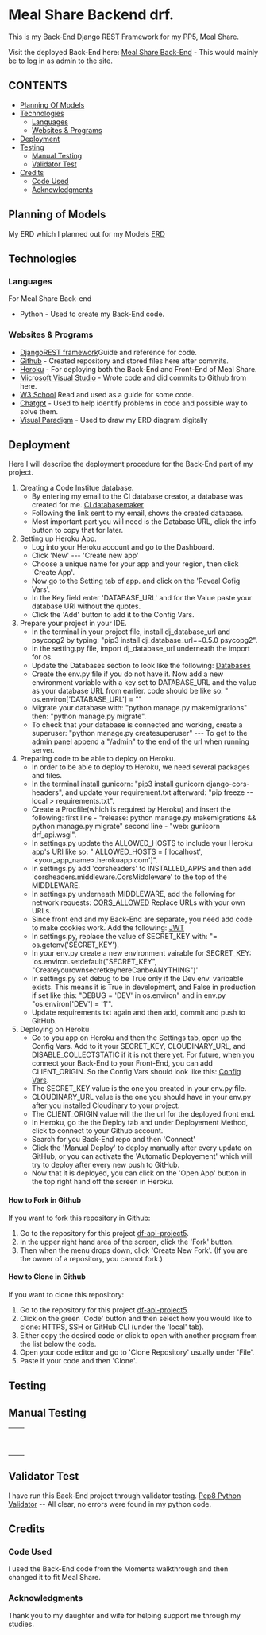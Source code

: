 # Meal Share Backend drf.

This is my Back-End Django REST Framework for my PP5, Meal Share. 

Visit the deployed Back-End here: [Meal Share Back-End](https://df-api-project5-f27c63867984.herokuapp.com/)
    - This would mainly be to log in as admin to the site.

## CONTENTS

* [Planning Of Models](#planning-of-models)
* [Technologies](#technologies)
  * [Languages](#languages)
  * [Websites & Programs](#websites-programs)
* [Deployment](#deployment)
* [Testing](#testing)
   * [Manual Testing](#manual-testing)
   * [Validator Test](#validator-test)
* [Credits](#credits)
  * [Code Used](#code-used)
  * [Acknowledgments](#acknowledgments)

## Planning of Models
My ERD which I planned out for my Models [ERD](readme_assets/images/erd.png)

## Technologies 

### Languages
For Meal Share Back-end
* Python - Used to create my Back-End code.

###  Websites & Programs 

* [DjangoREST framework](https://www.django-rest-framework.org/)Guide and reference for code.
* [Github](https://github.com/) - Created repository and stored files here after commits. 
* [Heroku](https://heroku.com/) - For deploying both the Back-End and Front-End of Meal Share.
* [Microsoft Visual Studio](https://visualstudio.microsoft.com/) - Wrote code and did commits to Github from here.
* [W3 School](https://www.w3schools.com/) Read and used as a guide for some code.
* [Chatgpt](https://chat.openai.com/) - Used to help identify problems in code and possible way to solve them.
* [Visual Paradigm](https://online.visual-paradigm.com/) - Used to draw my ERD diagram digitally

## Deployment 
Here I will describe the deployment procedure for the Back-End part of my project.

1. Creating a Code Institue database.
    * By entering my email to the CI database creator, a database was created for me.  [CI databasemaker](https://dbs.ci-dbs.net/)
    * Following the link sent to my email, shows the created database.
    * Most important part you will need is the Database URL, click the info button to copy that for later.
2. Setting up Heroku App.
    * Log into your Heroku account and go to the Dashboard.
    * Click 'New' --- 'Create new app'
    * Choose a unique name for your app and your region, then click 'Create App'.
    * Now go to the Setting tab of app. and click on the 'Reveal Cofig Vars'.
    * In the Key field enter 'DATABASE_URL' and for the Value paste your database URl without the quotes.
    * Click the 'Add' button to add it to the Config Vars.
3. Prepare your project in your IDE.
    * In the terminal in your project file, install dj_database_url and psycopg2 by typing: "pip3 install dj_database_url==0.5.0 psycopg2".
    * In the setting.py file, import dj_database_url underneath the import for os.
    * Update the Databases section to look like the following:  [Databases](readme_assets/images/dburl.png)
    * Create the env.py file if you do not have it. Now add a new environment variable with a key set to DATABASE_URL and the value as your database URL from earlier. code should be like so: " os.environ['DATABASE_URL'] = "<your PostgreSQL URL here>"
    * Migrate your database with: "python manage.py makemigrations" then: "python manage.py migrate".
    * To check that your database is connected and working, create a superuser: "python manage.py createsuperuser" --- To get to the admin panel append a "/admin" to the end of the url when running server.
4. Preparing code to be able to deploy on Heroku.
    * In order to be able to deploy to Heroku, we need several packages and files.
    * In the terminal install gunicorn: "pip3 install gunicorn django-cors-headers", and update your requirement.txt afterward: "pip freeze --local > requirements.txt".
    * Create a Procfile(which is required by Heroku) and insert the following: first line - "release: python manage.py makemigrations && python manage.py migrate" second line - "web: gunicorn drf_api.wsgi".
    * In settings.py update the ALLOWED_HOSTS to include your Heroku app's URl like so: " ALLOWED_HOSTS = ['localhost', '<your_app_name>.herokuapp.com']".
    * In settings.py add 'corsheaders' to INSTALLED_APPS and then add 'corsheaders.middleware.CorsMiddleware' to the top of the MIDDLEWARE.
    * In settings.py underneath MIDDLEWARE, add the following for network requests: [CORS_ALLOWED](readme_assets/images/cors.png) Replace URLs with your own URLs.
    * Since front end and my Back-End are separate, you need add code to make cookies work. Add the following: [JWT](readme_assets/images/jwt.png)
    * In settings.py, replace the value of SECRET_KEY with: "= os.getenv('SECRET_KEY').
    * In your env.py create a new environment vairable for SECRET_KEY: 'os.environ.setdefault("SECRET_KEY", "CreateyourownsecretkeyhereCanbeANYTHING")'
    * In settings.py set debug to be True only if the Dev env. varibable exists. This means it is True in development, and False in production if set like this: "DEBUG = 'DEV' in os.environ" and in env.py "os.environ['DEV'] = '1'".
    * Update requirements.txt again and then add, commit and push to GitHub.
5. Deploying on Heroku
    * Go to you app on Heroku and then the Settings tab, open up the Config Vars. Add to it your SECRET_KEY, CLOUDINARY_URL, and DISABLE_COLLECTSTATIC if it is not there yet. For future, when you connect your Back-End to your Front-End, you can add CLIENT_ORIGIN. So the Config Vars should look like this: [Config Vars](readme_assets/images/configs.png).
    * The SECRET_KEY value is the one you created in your env.py file.
    * CLOUDINARY_URL value is the one you should have in your env.py after you installed Cloudinary to your project.
    * The CLIENT_ORIGIN value will the the url for the deployed front end.
    * In Heroku, go the the Deploy tab and under Deployement Method, click to connect to your Github account.
    * Search for you Back-End repo and then 'Connect'
    * Click the 'Manual Deploy' to deploy manually after every update on GitHub, or you can activate the 'Automatic Deployement' which will try to deploy after every new push to GitHub.
    * Now that it is deployed, you can click on the 'Open App' button in the top right hand off the screen in Heroku.


#### How to Fork in Github

If you want to fork this repository in Github:

1. Go to the repository for this project [df-api-project5](https://github.com/reltoom/df-api-project5).
2. In the upper right hand area of the screen, click the 'Fork' button.
3. Then when the menu drops down, click 'Create New Fork'. (If you are the owner of a repository, you cannot fork.) 

#### How to Clone in Github

If you want to clone this repository:

1. Go to the repository for this project [df-api-project5](https://github.com/reltoom/df-api-project5).
3. Click on the green 'Code' button and then select how you would like to clone: HTTPS, SSH or GitHub CLI (under the 'local' tab). 
4. Either copy the desired code or click to open with another program from the list below the code.
4. Open your code editor and go to 'Clone Repository' usually under 'File'.
5. Paste if your code and then 'Clone'.

## Testing
## Manual Testing

| | |
|:-------:|:--------|
|  |  |
|  |  |
|  |  |
|  |  |
|  |  |
|  |  |
|  |  |
|  |  |
|  |  |


## Validator Test
I have run this Back-End project through validator testing.
[Pep8 Python Validator](https://pep8ci.herokuapp.com/) -- All clear, no errors were found in my python code.

## Credits

### Code Used
I used the Back-End code from the Moments walkthrough and then changed it to fit Meal Share. 

### Acknowledgments
Thank you to my daughter and wife for helping support me through my studies.
